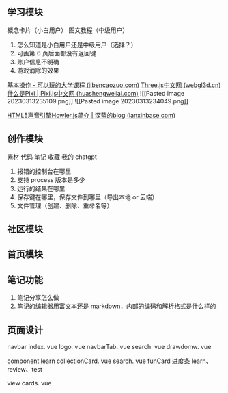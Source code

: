 ## 学习模块
概念卡片（小白用户）
图文教程（中级用户）

1. 怎么知道是小白用户还是中级用户（选择？）
2. 可画第 6 页后面都没有返回键
3. 账户信息不明确
4. 游戏消除的效果

[基本操作 - 可以玩的大学课程 (jibencaozuo.com)](https://jibencaozuo.com/zh-Hans/videoSeriesNg/4/episode/0)
[Three.js中文网 (webgl3d.cn)](http://www.webgl3d.cn/)
[什么是Pixi | Pixi.js中文网 (huashengweilai.com)](http://pixijs.huashengweilai.com/guide/start/1.introduction.html#%E4%BB%80%E4%B9%88%E6%98%AFpixi)
![[Pasted image 20230313235109.png]]
![[Pasted image 20230313234049.png]]

[HTML5声音引擎Howler.js简介 | 深蓝的blog (lanxinbase.com)](http://www.lanxinbase.com/?p=1995)
## 创作模块
素材
代码
笔记
收藏
我的
chatgpt


1. 报错的控制台在哪里
2. 支持 process 版本是多少
3. 运行的结果在哪里
4. 保存键在哪里，保存文件到哪里（导出本地 or 云端）
5. 文件管理（创建、删除、重命名等）


## 社区模块

## 首页模块


## 笔记功能
1. 笔记分享怎么做
2. 笔记的编辑器用富文本还是 markdown，内部的编码和解析格式是什么样的

## 页面设计

navbar
index. vue
logo. vue
navbarTab. vue
search. vue
drawdomw. vue

component
learn
	collectionCard. vue
	search. vue
	funCard
	进度条
	learn、review、test

view
cards. vue


